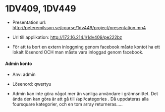1DV409, 1DV449
==============

* Presentation url: http://peteremilsson.se/course/1dv449/project/presentation.mp4

* Url till applikation: http://172.16.214.1/1dv409/pe222bz

* För att ta bort en extern inloggning genom facebook måste kontot ha ett lokalt lösenord OCH man måste vara inloggad genom facebook.

#### Admin konto

* Anv: admin

* Lösenord: qwertyu

* Admin kan inte göra något mer än vanliga användare i grännsnittet. Det ända den kan göra är att gå till /api/categories . Då uppdateras alla foursquare kategorier, och en tom array returneras.....